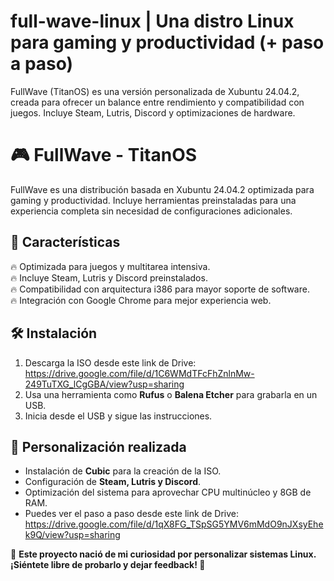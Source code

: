 # full-wave-linux | Una distro Linux para gaming y productividad (+ paso a paso)
FullWave (TitanOS) es una versión personalizada de Xubuntu 24.04.2, creada para ofrecer un balance entre rendimiento y compatibilidad con juegos. Incluye Steam, Lutris, Discord y optimizaciones de hardware.

# 🎮 FullWave - TitanOS  

FullWave es una distribución basada en Xubuntu 24.04.2 optimizada para gaming y productividad. Incluye herramientas preinstaladas para una experiencia completa sin necesidad de configuraciones adicionales.  

## 🚀 Características  
🔥 Optimizada para juegos y multitarea intensiva.  
🔥 Incluye Steam, Lutris y Discord preinstalados.  
🔥 Compatibilidad con arquitectura i386 para mayor soporte de software.  
🔥 Integración con Google Chrome para mejor experiencia web.  

## 🛠 Instalación  
1. Descarga la ISO desde este link de Drive: https://drive.google.com/file/d/1C6WMdTFcFhZnlnMw-249TuTXG_lCgGBA/view?usp=sharing
2. Usa una herramienta como **Rufus** o **Balena Etcher** para grabarla en un USB.  
3. Inicia desde el USB y sigue las instrucciones.  

## 🔧 Personalización realizada  
- Instalación de **Cubic** para la creación de la ISO.  
- Configuración de **Steam, Lutris y Discord**.  
- Optimización del sistema para aprovechar CPU multinúcleo y 8GB de RAM.
- Puedes ver el paso a paso desde este link de Drive: https://drive.google.com/file/d/1qX8FG_TSpSG5YMV6mMdO9nJXsyEhek9Q/view?usp=sharing

📌 **Este proyecto nació de mi curiosidad por personalizar sistemas Linux. ¡Siéntete libre de probarlo y dejar feedback! 🚀**  

